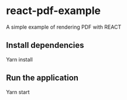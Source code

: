 # react-pdf-example
A simple example of rendering PDF with REACT

## Install dependencies
Yarn install

## Run the application
Yarn start
